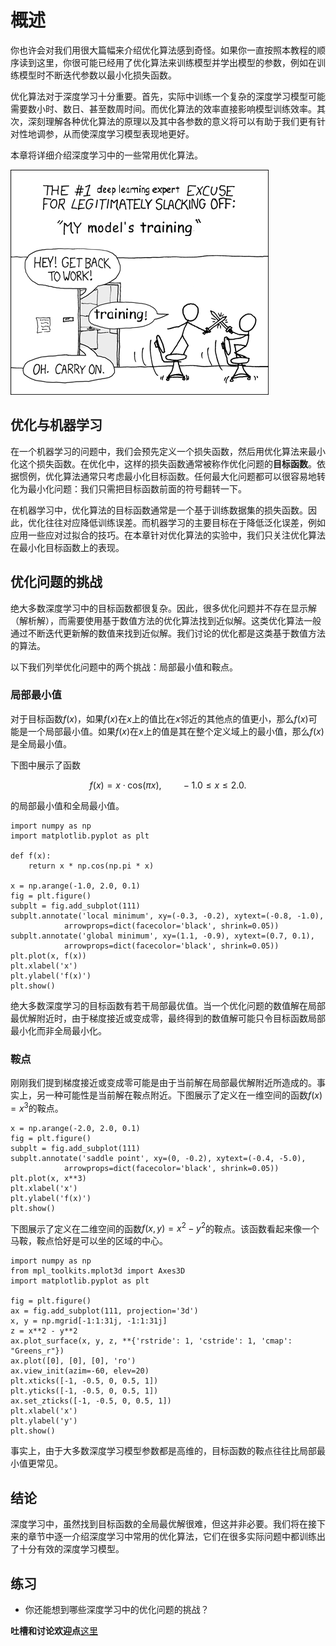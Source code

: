 # 概述


你也许会对我们用很大篇幅来介绍优化算法感到奇怪。如果你一直按照本教程的顺序读到这里，你很可能已经用了优化算法来训练模型并学出模型的参数，例如在训练模型时不断迭代参数以最小化损失函数。

优化算法对于深度学习十分重要。首先，实际中训练一个复杂的深度学习模型可能需要数小时、数日、甚至数周时间。而优化算法的效率直接影响模型训练效率。其次，深刻理解各种优化算法的原理以及其中各参数的意义将可以有助于我们更有针对性地调参，从而使深度学习模型表现地更好。


本章将详细介绍深度学习中的一些常用优化算法。

![](../img/training_model.png)


## 优化与机器学习

在一个机器学习的问题中，我们会预先定义一个损失函数，然后用优化算法来最小化这个损失函数。在优化中，这样的损失函数通常被称作优化问题的**目标函数**。依据惯例，优化算法通常只考虑最小化目标函数。任何最大化问题都可以很容易地转化为最小化问题：我们只需把目标函数前面的符号翻转一下。

在机器学习中，优化算法的目标函数通常是一个基于训练数据集的损失函数。因此，优化往往对应降低训练误差。而机器学习的主要目标在于降低泛化误差，例如应用一些应对过拟合的技巧。在本章针对优化算法的实验中，我们只关注优化算法在最小化目标函数上的表现。


## 优化问题的挑战

绝大多数深度学习中的目标函数都很复杂。因此，很多优化问题并不存在显示解（解析解），而需要使用基于数值方法的优化算法找到近似解。这类优化算法一般通过不断迭代更新解的数值来找到近似解。我们讨论的优化都是这类基于数值方法的算法。

以下我们列举优化问题中的两个挑战：局部最小值和鞍点。


### 局部最小值

对于目标函数$f(x)$，如果$f(x)$在$x$上的值比在$x$邻近的其他点的值更小，那么$f(x)$可能是一个局部最小值。如果$f(x)$在$x$上的值是其在整个定义域上的最小值，那么$f(x)$是全局最小值。

下图中展示了函数

$$f(x) = x \cdot \text{cos}(\pi x), \qquad -1.0 \leq x \leq 2.0.$$

的局部最小值和全局最小值。

```{.python .input  n=1}
import numpy as np
import matplotlib.pyplot as plt

def f(x):
    return x * np.cos(np.pi * x)

x = np.arange(-1.0, 2.0, 0.1)
fig = plt.figure()
subplt = fig.add_subplot(111)
subplt.annotate('local minimum', xy=(-0.3, -0.2), xytext=(-0.8, -1.0),
            arrowprops=dict(facecolor='black', shrink=0.05))
subplt.annotate('global minimum', xy=(1.1, -0.9), xytext=(0.7, 0.1),
            arrowprops=dict(facecolor='black', shrink=0.05))
plt.plot(x, f(x))
plt.xlabel('x')
plt.ylabel('f(x)')
plt.show()
```

绝大多数深度学习的目标函数有若干局部最优值。当一个优化问题的数值解在局部最优解附近时，由于梯度接近或变成零，最终得到的数值解可能只令目标函数局部最小化而非全局最小化。


### 鞍点

刚刚我们提到梯度接近或变成零可能是由于当前解在局部最优解附近所造成的。事实上，另一种可能性是当前解在鞍点附近。下图展示了定义在一维空间的函数$f(x) = x^3$的鞍点。

```{.python .input  n=2}
x = np.arange(-2.0, 2.0, 0.1)
fig = plt.figure()
subplt = fig.add_subplot(111)
subplt.annotate('saddle point', xy=(0, -0.2), xytext=(-0.4, -5.0), 
            arrowprops=dict(facecolor='black', shrink=0.05))
plt.plot(x, x**3)
plt.xlabel('x')
plt.ylabel('f(x)')
plt.show()
```

下图展示了定义在二维空间的函数$f(x, y) = x^2 - y^2$的鞍点。该函数看起来像一个马鞍，鞍点恰好是可以坐的区域的中心。

```{.python .input  n=3}
import numpy as np
from mpl_toolkits.mplot3d import Axes3D
import matplotlib.pyplot as plt

fig = plt.figure()
ax = fig.add_subplot(111, projection='3d')
x, y = np.mgrid[-1:1:31j, -1:1:31j]
z = x**2 - y**2
ax.plot_surface(x, y, z, **{'rstride': 1, 'cstride': 1, 'cmap': "Greens_r"})
ax.plot([0], [0], [0], 'ro')
ax.view_init(azim=-60, elev=20)
plt.xticks([-1, -0.5, 0, 0.5, 1])
plt.yticks([-1, -0.5, 0, 0.5, 1])
ax.set_zticks([-1, -0.5, 0, 0.5, 1])
plt.xlabel('x')
plt.ylabel('y')
plt.show()
```

事实上，由于大多数深度学习模型参数都是高维的，目标函数的鞍点往往比局部最小值更常见。


## 结论

深度学习中，虽然找到目标函数的全局最优解很难，但这并非必要。我们将在接下来的章节中逐一介绍深度学习中常用的优化算法，它们在很多实际问题中都训练出了十分有效的深度学习模型。


## 练习

* 你还能想到哪些深度学习中的优化问题的挑战？


**吐槽和讨论欢迎点**[这里](https://discuss.gluon.ai/t/topic/1876)
